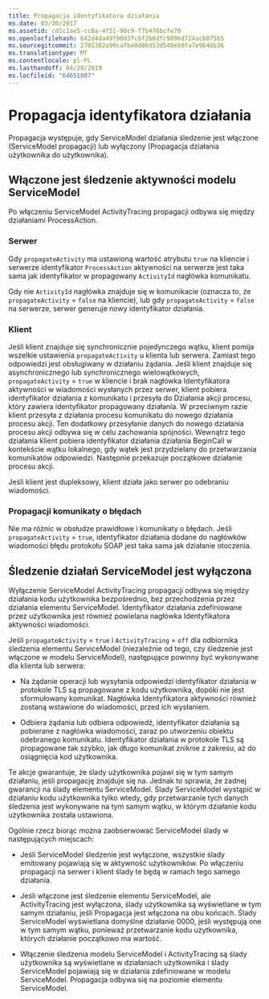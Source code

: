 ```yaml
---
title: Propagacja identyfikatora działania
ms.date: 03/30/2017
ms.assetid: cd1c1ae5-cc8a-4f51-90c9-f7b476bcfe70
ms.openlocfilehash: 642d4da49f90d3fc6f2b0dfc9896d724acb075b5
ms.sourcegitcommit: 2701302a99cafbe0d86d53d540eb0fa7e9b46b36
ms.translationtype: MT
ms.contentlocale: pl-PL
ms.lasthandoff: 04/28/2019
ms.locfileid: "64651807"
---
```

# <a name="activity-id-propagation"></a>Propagacja identyfikatora działania
Propagacja występuje, gdy ServiceModel działania śledzenie jest włączone (ServiceModel propagacji) lub wyłączony (Propagacja działania użytkownika do użytkownika).  
  
## <a name="servicemodel-activity-tracing-is-enabled"></a>Włączone jest śledzenie aktywności modelu ServiceModel  
 Po włączeniu ServiceModel ActivityTracing propagacji odbywa się między działaniami ProcessAction.  
  
### <a name="server"></a>Serwer  
 Gdy `propagateActivity` ma ustawioną wartość atrybutu `true` na kliencie i serwerze identyfikator `ProcessAction` aktywności na serwerze jest taka sama jak identyfikator w propagowany `ActivityId` nagłówka komunikatu.  
  
 Gdy nie `ActivityId` nagłówka znajduje się w komunikacie (oznacza to, że `propagateActivity` = `false` na kliencie), lub gdy `propagateActivity` = `false` na serwerze, serwer generuje nowy identyfikator działania.  
  
### <a name="client"></a>Klient  
 Jeśli klient znajduje się synchronicznie pojedynczego wątku, klient pomija wszelkie ustawienia `propagateActivity` u klienta lub serwera. Zamiast tego odpowiedzi jest obsługiwany w działaniu żądania. Jeśli klient znajduje się asynchronicznego lub synchronicznego wielowątkowych, `propagateActivity` = `true` w kliencie i brak nagłówka Identyfikatora aktywności w wiadomości wysłanych przez serwer, klient pobiera identyfikator działania z komunikatu i przesyła do Działania akcji procesu, który zawiera identyfikator propagowany działania. W przeciwnym razie klient przesyła z działania procesu komunikatu do nowego działania procesu akcji. Ten dodatkowy przesyłanie danych do nowego działania procesu akcji odbywa się w celu zachowania spójności. Wewnątrz tego działania klient pobiera identyfikator działania działania BeginCall w kontekście wątku lokalnego, gdy wątek jest przydzielany do przetwarzania komunikatów odpowiedzi. Następnie przekazuje początkowe działanie procesu akcji.  
  
 Jeśli klient jest dupleksowy, klient działa jako serwer po odebraniu wiadomości.  
  
### <a name="propagation-in-fault-messages"></a>Propagacji komunikaty o błędach  
 Nie ma różnic w obsłudze prawidłowe i komunikaty o błędach. Jeśli `propagateActivity` = `true`, identyfikator działania dodane do nagłówków wiadomości błędu protokołu SOAP jest taka sama jak działanie otoczenia.  
  
## <a name="servicemodel-activity-tracing-is-disabled"></a>Śledzenie działań ServiceModel jest wyłączona  
 Wyłączenie ServiceModel ActivityTracing propagacji odbywa się między działania kodu użytkownika bezpośrednio, bez przechodzenia przez działania elementu ServiceModel. Identyfikator działania zdefiniowane przez użytkownika jest również powielana nagłówka Identyfikatora aktywności wiadomości.  
  
 Jeśli `propagateActivity` = `true` i `ActivityTracing` = `off` dla odbiornika śledzenia elementu ServiceModel (niezależnie od tego, czy śledzenie jest włączone w modelu ServiceModel), następujące powinny być wykonywane dla klienta lub serwera:  
  
- Na żądanie operacji lub wysyłania odpowiedzi identyfikator działania w protokole TLS są propagowane z kodu użytkownika, dopóki nie jest sformułowany komunikat. Nagłówka Identyfikatora aktywności również zostaną wstawione do wiadomości, przed ich wysłaniem.  
  
- Odbiera żądania lub odbiera odpowiedź, identyfikator działania są pobierane z nagłówka wiadomości, zaraz po utworzeniu obiektu odebranego komunikatu. Identyfikator działania w protokole TLS są propagowane tak szybko, jak długo komunikat zniknie z zakresu, aż do osiągnięcia kod użytkownika.  
  
 Te akcje gwarantuje, że ślady użytkownika pojawi się w tym samym działaniu, jeśli propagację znajduje się na. Jednak to sprawia, że żadnej gwarancji na ślady elementu ServiceModel. Ślady ServiceModel wystąpić w działaniu kodu użytkownika tylko wtedy, gdy przetwarzanie tych danych śledzenia jest wykonywane na tym samym wątku, w którym działanie kodu użytkownika została ustawiona.  
  
 Ogólnie rzecz biorąc można zaobserwować ServiceModel ślady w następujących miejscach:  
  
- Jeśli ServiceModel śledzenie jest wyłączone, wszystkie ślady emitowany pojawiają się w aktywność użytkowników. Po włączeniu propagacji na serwer i klient ślady te będą w ramach tego samego działania.  
  
- Jeśli włączone jest śledzenie elementu ServiceModel, ale ActivityTracing jest wyłączona, ślady użytkownika są wyświetlane w tym samym działaniu, jeśli Propagacja jest włączona na obu końcach. Ślady ServiceModel wyświetlana domyślne działanie 0000, jeśli występują one w tym samym wątku, ponieważ przetwarzanie kodu użytkownika, których działanie początkowo ma wartość.  
  
- Włączenie śledzenia modelu ServiceModel i ActivityTracing są ślady użytkownika są wyświetlane w działaniach użytkownika i ślady ServiceModel pojawiają się w działania zdefiniowane w modelu ServiceModel. Propagacja odbywa się na poziomie elementu ServiceModel.
